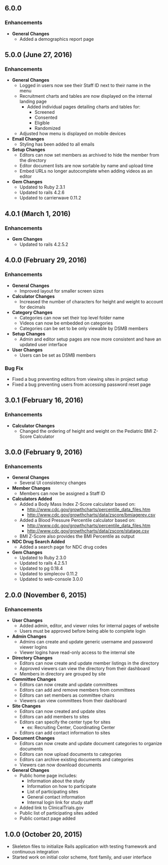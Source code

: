 ## 6.0.0

### Enhancements
- **General Changes**
  - Added a demographics report page

## 5.0.0 (June 27, 2016)

### Enhancements
- **General Changes**
  - Logged in users now see their Staff ID next to their name in the menu
  - Recruitment charts and tables are now displayed on the internal landing page
    - Added individual pages detailing charts and tables for:
      - Screened
      - Consented
      - Eligible
      - Randomized
  - Adjusted how menu is displayed on mobile devices
- **Email Changes**
  - Styling has been added to all emails
- **Setup Changes**
  - Editors can now set members as archived to hide the member from the
    directory
  - Editor document lists are now sortable by name and upload time
  - Embed URLs no longer autocomplete when adding videos as an editor
- **Gem Changes**
  - Updated to Ruby 2.3.1
  - Updated to rails 4.2.6
  - Updated to carrierwave 0.11.2

## 4.0.1 (March 1, 2016)

### Enhancements
- **Gem Changes**
  - Updated to rails 4.2.5.2

## 4.0.0 (February 29, 2016)

### Enhancements
- **General Changes**
  - Improved layout for smaller screen sizes
- **Calculator Changes**
  - Increased the number of characters for height and weight to account for
    decimals
- **Category Changes**
  - Categories can now set their top level folder name
  - Videos can now be embedded on categories
  - Categories can be set to be only viewable by DSMB members
- **Setup Changes**
  - Admin and editor setup pages are now more consistent and have an updated
    user interface
- **User Changes**
  - Users can be set as DSMB members

### Bug Fix
- Fixed a bug preventing editors from viewing sites in project setup
- Fixed a bug preventing users from accessing password reset page

## 3.0.1 (February 16, 2016)

### Enhancements
- **Calculator Changes**
  - Changed the ordering of height and weight on the Pediatric BMI Z-Score
    Calculator

## 3.0.0 (February 9, 2016)

### Enhancements
- **General Changes**
  - Several UI consistency changes
- **Member Changes**
  - Members can now be assigned a Staff ID
- **Calculators Added**
  - Added a Body Mass Index Z-Score calculator based on:
    - http://www.cdc.gov/growthcharts/percentile_data_files.htm
    - http://www.cdc.gov/growthcharts/data/zscore/bmiagerev.csv
  - Added a Blood Pressure Percentile calculator based on:
    - http://www.cdc.gov/growthcharts/percentile_data_files.htm
    - http://www.cdc.gov/growthcharts/data/zscore/statage.csv
  - BMI Z-Score also provides the BMI Percentile as output
- **NDC Drug Search Added**
  - Added a search page for NDC drug codes
- **Gem Changes**
  - Updated to Ruby 2.3.0
  - Updated to rails 4.2.5.1
  - Updated to pg 0.18.4
  - Updated to simplecov 0.11.2
  - Updated to web-console 3.0.0

## 2.0.0 (November 6, 2015)

### Enhancements
- **User Changes**
  - Added admin, editor, and viewer roles for internal pages of website
  - Users must be approved before being able to complete login
- **Admin Changes**
  - Admins can create and update generic username and password viewer logins
  - Viewer logins have read-only access to the internal site
- **Directory Changes**
  - Editors can now create and update member listings in the directory
  - Approved viewers can view the directory from their dashboard
  - Members in directory are grouped by site
- **Committee Changes**
  - Editors can now create and update committees
  - Editors can add and remove members from committees
  - Editors can set members as committee chairs
  - Viewers can view committees from their dashboard
- **Site Changes**
  - Editors can now created and update sites
  - Editors can add members to sites
  - Editors can specify the center type for sites
    - ex: Recruiting Center, Coordinating Center
  - Editors can add contact information to sites
- **Document Changes**
  - Editors can now create and update document categories to organize documents
  - Editors can now upload documents to categories
  - Editors can archive existing documents and categories
  - Viewers can now download documents
- **General Changes**
  - Public home page includes:
    - Information about the study
    - Information on how to participate
    - List of participating sites
    - General contact information
    - Internal login link for study staff
  - Added link to ClinicalTrials.gov
  - Public list of participating sites added
  - Public contact page added

## 1.0.0 (October 20, 2015)

- Skeleton files to initialize Rails application with testing framework and
  continuous integration
- Started work on initial color scheme, font family, and user interface
